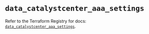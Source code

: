 # `data_catalystcenter_aaa_settings`

Refer to the Terraform Registry for docs: [`data_catalystcenter_aaa_settings`](https://registry.terraform.io/providers/ciscodevnet/catalystcenter/0.4.0/docs/data-sources/aaa_settings).
